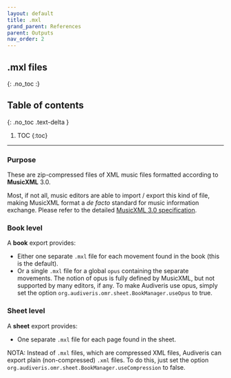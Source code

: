 ```yaml
---
layout: default
title: .mxl
grand_parent: References
parent: Outputs
nav_order: 2
---
```

## .mxl files
{: .no_toc :}

## Table of contents
{: .no_toc .text-delta }

1. TOC
{:toc}

---

### Purpose
These are zip-compressed files of XML music files formatted according to **MusicXML** 3.0.

Most, if not all, music editors are able to import / export this kind of file,
making MusicXML format a _de facto_ standard for music information exchange.
Please refer to the detailed
[MusicXML 3.0 specification](http://usermanuals.musicxml.com/MusicXML/MusicXML.htm).

### Book level
A **book** export provides:
* Either one separate `.mxl` file for each movement found in the book (this is the default).
* Or a single `.mxl` file for a global `opus` containing the separate movements.
  The notion of opus is fully defined by MusicXML, but not supported by many editors, if any.
  To make Audiveris use opus, simply set the option `org.audiveris.omr.sheet.BookManager.useOpus`
  to true.

### Sheet level
A **sheet** export provides:
* One separate `.mxl` file for each page found in the sheet.

NOTA: Instead of `.mxl` files, which are compressed XML files, Audiveris can export plain
(non-compressed) `.xml` files.
To do this, just set the option `org.audiveris.omr.sheet.BookManager.useCompression`
to false.
